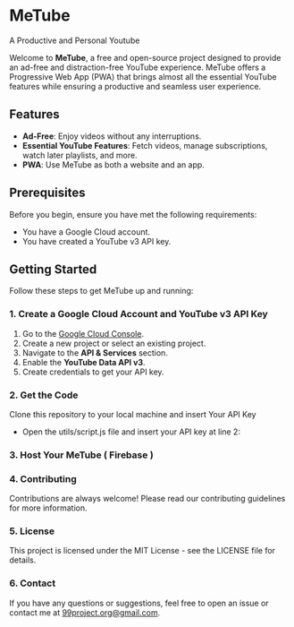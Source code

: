 
# MeTube
A Productive and Personal Youtube

Welcome to **MeTube**, a free and open-source project designed to provide an ad-free and distraction-free YouTube experience. MeTube offers a Progressive Web App (PWA) that brings almost all the essential YouTube features while ensuring a productive and seamless user experience.

## Features

- **Ad-Free**: Enjoy videos without any interruptions.
- **Essential YouTube Features**: Fetch videos, manage subscriptions, watch later playlists, and more.
- **PWA**: Use MeTube as both a website and an app.

## Prerequisites

Before you begin, ensure you have met the following requirements:

- You have a Google Cloud account.
- You have created a YouTube v3 API key.

## Getting Started

Follow these steps to get MeTube up and running:

### 1. Create a Google Cloud Account and YouTube v3 API Key

1. Go to the [Google Cloud Console](https://console.cloud.google.com/).
2. Create a new project or select an existing project.
3. Navigate to the **API & Services** section.
4. Enable the **YouTube Data API v3**.
5. Create credentials to get your API key.

### 2. Get the Code

Clone this repository to your local machine and insert Your API Key
  - Open the utils/script.js file and insert your API key at line 2:
    
### 3. Host Your MeTube ( Firebase )

### 4. Contributing
Contributions are always welcome! Please read our contributing guidelines for more information.

### 5. License
This project is licensed under the MIT License - see the LICENSE file for details.

### 6. Contact
If you have any questions or suggestions, feel free to open an issue or contact me at 99project.org@gmail.com.
